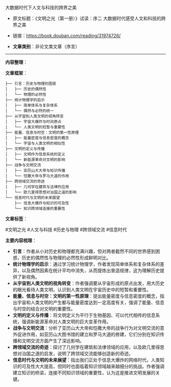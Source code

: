 大数据时代下人文与科技的跨界之美
- 原文标题：《文明之光（第一册）》试读：序二 大数据时代感受人文和科技的跨界之美
- 链接：https://book.douban.com/reading/31974726/ 

- **文章类别**：非论文类文章（序言）

---

**内容整理**： 

**文章框架**：
```
├── 引言：历史与物理的困惑
│   ├── 历史的偶然性
│   └── 物理的必然性
├── 统计物理学的启示
│   ├── 简单体系与复杂体系
│   └── 偶然与必然的统一
├── 从宇宙到人类文明的视角转变
│   ├── 宇宙大爆炸与时间原点
│   └── 人类文明的短暂与重要性
├── 能量、信息与时空：文明的第一性原理
│   ├── 能量密度与信息密度的概念
│   └── 宇宙与人类文明的相似性
├── 文明的定义与传播
│   ├── 文明作为信息系统的定义
│   └── 新能源革命对文明的影响
├── 战争与文明交流
│   ├── 亚历山大大帝与知识传播
│   └── 恺撒大帝与罗马大道的作用
├── 跨领域交流的奇迹
│   ├── 几何学在建筑与法律的应用
│   └── 欧几里得思想对治国之道的影响
└── 信息时代与文明的未来展望
    ├── 信息大爆炸与知识的可及性
    └── 知识跨领域连接的重要性
```

**文章标签**：

#文明之光 #人文与科技 #历史与物理 #跨领域交流 #信息时代

**主要内容梳理**：
- **引言**：作者从小对历史和物理都充满兴趣，但对两者截然不同的世界感到困惑，历史的偶然性与物理的必然性形成鲜明对比。
- **统计物理学的启示**：通过学习统计物理学，作者发现简单体系和复杂体系的差异，以及偶然因素在统计平均中消失，从而提炼出普适规律，这为理解历史提供了新视角。
- **从宇宙到人类文明的视角转变**：作者强调要从宇宙形成的原点出发，用大历史的眼光看待人类文明，认识到人类文明在宇宙历史中的短暂和重要性。
- **能量、信息与时空：文明的第一性原理**：提出能量密度与信息密度的概念，指出宇宙和人类文明的产生都与能量密度达到一定高度有关，强调了能量、信息与时空的结合对文明的重要性。
- **文明的定义与传播**：将文明定义为平行于生物基因、可以代代相传的信息系统，强调新能源革命对人类文明的巨大变革作用。
- **战争与文明交流**：分析了亚历山大大帝和恺撒大帝的战争行为对文明交流的意外促进作用，如亚历山大图书馆的建立和罗马大道的修建，它们分别在知识传播和文明交流方面产生了深远影响。
- **跨领域交流的奇迹**：探讨了几何学在建筑和法律领域的应用，以及欧几里得思想对治国之道的启发，说明了跨领域交流能够创造新的奇迹。
- **信息时代与文明的未来展望**：指出我们正处于信息大爆炸的网络时代，人类知识的可及性大大提高，但同时也面临着知识领域越来越细分的挑战。作者强调建立知识的桥梁，连接不同知识领域的重要性，认为这是推进文明发展的关键。